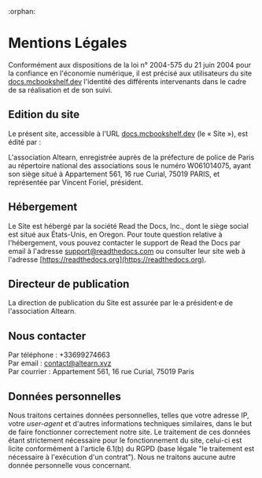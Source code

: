 :orphan:
# Mentions Légales

Conformément aux dispositions de la loi n° 2004-575 du 21 juin 2004 pour la confiance en l'économie numérique, il est précisé aux utilisateurs du site [docs.mcbookshelf.dev](https://docs.mcbookshelf.dev) l'identité des différents intervenants dans le cadre de sa réalisation et de son suivi.

## Edition du site

Le présent site, accessible à l'URL [docs.mcbookshelf.dev](https://docs.mcbookshelf.dev) (le « Site »), est édité par :

L'association Altearn, enregistrée auprès de la préfecture de police de Paris au répertoire national des associations sous le numéro W061014075, ayant son siège situé à Appartement 561, 16 rue Curial, 75019 PARIS, et représentée par Vincent Foriel, président.

## Hébergement

Le Site est hébergé par la société Read the Docs, Inc., dont le siège social est situé aux États-Unis, en Oregon.
Pour toute question relative à l'hébergement, vous pouvez contacter le support de Read the Docs par email à l'adresse [support@readthedocs.com](mailto:support@readthedocs.com) ou consulter leur site web à l'adresse [https://readthedocs.org](https://readthedocs.org).

## Directeur de publication

La direction de publication du Site est assurée par le·a président·e de l'association Altearn.


## Nous contacter

Par téléphone : +33699274663 \
Par email : [contact@altearn.xyz](mailto:contact@altearn.xyz) \
Par courrier : Appartement 561, 16 rue Curial, 75019 Paris

## Données personnelles

Nous traitons certaines données personnelles, telles que votre adresse IP, votre *user-agent* et d'autres informations techniques similaires, dans le but de faire fonctionner correctement notre site.
Le traitement de ces données étant strictement nécessaire pour le fonctionnement du site, celui-ci est licite conformément à l'article 6.1(b) du RGPD (base légale "le traitement est nécessaire à l'exécution d'un contrat").
Nous ne traitons aucune autre donnée personnelle vous concernant.
